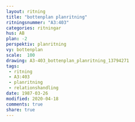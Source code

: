 ```yaml
---
layout: ritning
title: "bottenplan planritning"
ritningsnummer: "A3:403"
categories: ritningar
hus: AB
plan: -2
perspektiv: planritning
vy: bottenplan
scale:  100
drawing: A3-403_bottenplan_planritning_13794271
tags:
 - ritning
 - A3:403
 - planritning
 - relationshandling
date: 1987-03-26
modified: 2020-04-18
comments: true
share: true
---
```

